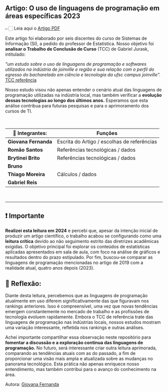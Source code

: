 ## Artigo: O uso de linguagens de programação em áreas específicas 2023

👉🏻 Leia aqui o [Artigo PDF](https://drive.google.com/file/d/18jKvWE53PZlYxHeb9HidzDvsQpvR_NnI/view?usp=sharing)

Este artigo foi elaborado por seis discentes do curso de Sistemas de Informação (SI), a pedido do professor de Estatística. Nosso objetivo foi **analisar o Trabalho de Conclusão de Curso** (TCC) de Gabriel Jurask, intitulado:

*"um estudo sobre o uso de linguagens de programação e softwares utilizados na indústria de joinville e região e sua relação com o perfil do egresso do bacharelado em ciência e tecnologia da ufsc campus joinville".*
[TCC referência](https://repositorio.ufsc.br/handle/123456789/197462)

Nosso estudo visou não apenas entender o cenário atual das linguagens de programação utilizadas na indústria local, mas também verificar a **evolução dessas tecnologias ao longo dos últimos anos.** Esperamos que esta análise contribua para futuras pesquisas e para o aprimoramento dos cursos de TI.

<br>

<div align="center">

| **📝 Integrantes:**    | Funções                                        |
|------------------------|------------------------------------------------|
| **Giovana Fernanda**       | Escrita do Artigo / escolhas de referências    |
| **Romão Santos**           | Referências tecnológicas / dados               |
| **Brytinei Brito**         | Referências tecnológicas / dados               |
| **Bruno**                  |                                                |
| **Thiago Moreira**         | Cálculos / dados                               |
| **Gabriel Reis**           |                                                |

</div>

<br> 

---

 ## ❗ Importante

**Realizei esta leitura em 2024** e percebi que, apesar da intenção inicial de produzir um artigo científico, o trabalho acabou se configurando como uma **leitura crítica** devido ao não seguimento estrito das diretrizes acadêmicas exigidas. O objetivo principal foi explorar os conteúdos de estatísticas aplicadas apresentados em sala de aula, com foco na análise de gráficos e resultados dentro do prazo estipulado. Por fim, buscou-se comparar as linguagens de programação mencionadas no artigo de 2019 com a realidade atual, quatro anos depois (2023).

## 🧠 Reflexão:

Diante desta leitura, percebemos que as linguagens de programação atualmente em uso diferem significativamente das que figuravam nos rankings anteriores. Isso é compreensível, uma vez que novas tendências emergem constantemente no mercado de trabalho e as profissões de tecnologia evoluem rapidamente. Embora o TCC de referência trate das linguagens de programação nas indústrias locais, nossos estudos mostram uma variação interessante, refletida nos rankings e outras análises.

Achei importante compartilhar essa observação neste repositório para **fomentar a discussão e a exploração contínua das linguagens de programação.** No futuro, será interessante criar outra leitura aprimorada, comparando as tendências atuais com as do passado, a fim de proporcionar uma visão mais ampla e atualizada sobre as mudanças no panorama tecnológico. Esta prática não apenas enriquece nosso entendimento, mas também contribui para o avanço do conhecimento na área.
  
Autora: [Giovana Fernanda](https://github.com/Vannella)
